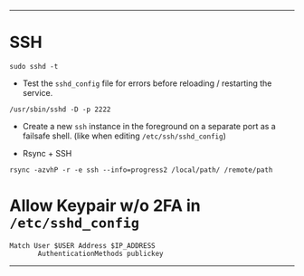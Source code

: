 -----

# SSH

`sudo sshd -t`
* Test the `sshd_config` file for errors before reloading / restarting the service.

`/usr/sbin/sshd -D -p 2222`
* Create a new `ssh` instance in the foreground on a separate port as a failsafe shell. (like when editing `/etc/ssh/sshd_config`)

* Rsync + SSH

`rsync -azvhP -r -e ssh --info=progress2 /local/path/ /remote/path`

# Allow Keypair w/o 2FA in `/etc/sshd_config`

```
Match User $USER Address $IP_ADDRESS
       AuthenticationMethods publickey
```

-----
